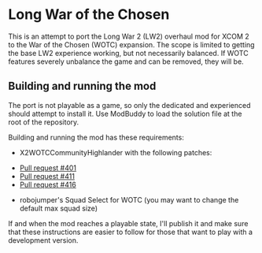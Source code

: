 # Long War of the Chosen

This is an attempt to port the Long War 2 (LW2) overhaul mod for XCOM 2 to the War
of the Chosen (WOTC) expansion. The scope is limited to getting the base LW2 experience
working, but not necessarily balanced. If WOTC features severely unbalance the game and
can be removed, they will be.

## Building and running the mod

The port is not playable as a game, so only the dedicated and experienced should attempt
to install it. Use ModBuddy to load the solution file at the root of the repository.

Building and running the mod has these requirements:

 * X2WOTCCommunityHighlander with the following patches:
  - [Pull request #401](https://github.com/X2CommunityCore/X2WOTCCommunityHighlander/pull/401)
  - [Pull request #411](https://github.com/X2CommunityCore/X2WOTCCommunityHighlander/pull/411)
  - [Pull request #416](https://github.com/X2CommunityCore/X2WOTCCommunityHighlander/pull/416)
 * robojumper's Squad Select for WOTC (you may want to change the default max squad size)

If and when the mod reaches a playable state, I'll publish it and make sure that these
instructions are easier to follow for those that want to play with a development version.
